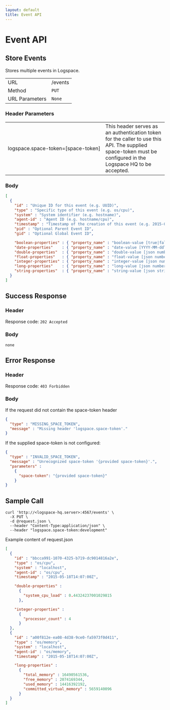 ```yaml
---
layout: default
title: Event API
---
```

# Event API

## Store Events

Stores multiple events in Logspace.

<table>
  <tbody>
    <tr>
      <td>URL</td>
      <td>/events</td>
    </tr>
    <tr>
      <td>Method</td>
      <td><code>PUT</code></td>
    </tr>
    <tr>
      <td>URL Parameters</td>
      <td><code>None</code></td>
    </tr>
  </tbody>
</table>

### Header Parameters
<table>
  <tbody>
    <tr>
      <td style="white-space: nowrap">logspace.space-token=[space-token]</td>
      <td>This header serves as an authentication token for the caller to use this API.
The supplied space-token must be configured in the Logspace HQ to be accepted.</td>
    </tr>
  </tbody>
</table>


### Body

```json
[
  {
    "id" : "Unique ID for this event (e.g. UUID)",
    "type" : "Specific type of this event (e.g. os/cpu)",
    "system" : "System identifier (e.g. hostname)",
    "agent-id" : "Agent ID (e.g. hostname/cpu)",
    "timestamp" : "Timestamp of the creation of this event (e.g. 2015-05-21T11:30:00Z)",
    "pid" : "Optional Parent Event ID",
    "gid" : "Optional Global Event ID",

    "boolean-properties" : { "property_name" : "boolean-value [true|false]" },
    "date-properties"    : { "property_name" : "date-value [YYYY-MM-ddTHH:mm:ssZ]" },
    "double-properties"  : { "property_name" : "double-value [json number]" },
    "float-properties"   : { "property_name" : "float-value [json number]" },
    "integer-properties" : { "property_name" : "integer-value [json number]" },
    "long-properties"    : { "property_name" : "long-value [json number]" },
    "string-properties"  : { "property_name" : "string-value [json string]" }
  }
]
```

## Success Response

### Header
Response code: `202 Accepted`

### Body
`none`

## Error Response

### Header
Response code: `403 Forbidden`

### Body
If the request did not contain the space-token header

```json
{
  "type" : "MISSING_SPACE_TOKEN",
  "message" : "Missing header 'logspace.space-token'."
}
```
If the supplied space-token is not configured:

```json
{
  "type" : "INVALID_SPACE_TOKEN",
  "message" : "Unrecognized space-token '{provided space-token}'.",
  "parameters" :
    {
      "space-token": "{provided space-token}"
    }
}
```


## Sample Call

  ```
  curl 'http://<logspace-hq.server>:4567/events' \
    -X PUT \
    -d @request.json \
    --header "Content-Type:application/json" \
    --header "logspace.space-token:development"
  ```

Example content of request.json

```json
[
  {  
    "id" : "bbcca991-1070-4325-b719-dc9014816a2e",
    "type" : "os/cpu",
    "system" : "localhost",
    "agent-id" : "os/cpu",
    "timestamp" : "2015-05-18T14:07:00Z",

    "double-properties" :
      {
        "system_cpu_load" : 0.44324237001029815
      },

    "integer-properties" :
      {  
        "processor_count" : 4
      }
  },
  {  
    "id" : "a00f812e-ea08-4d38-9ce0-fa5973f0d411",
    "type" : "os/memory",
    "system" : "localhost",
    "agent-id" : "os/memory",
    "timestamp" : "2015-05-18T14:07:00Z",

    "long-properties" :
      {  
        "total_memory" : 16490561536,
        "free_memory" : 2074169344,
        "used_memory" : 14416392192,
        "committed_virtual_memory" : 5659140096
      }
  }
]
```
